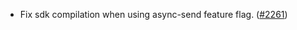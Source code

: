 - Fix sdk compilation when using async-send feature flag.
  ([\#2261](https://github.com/anoma/namada/pull/2261))